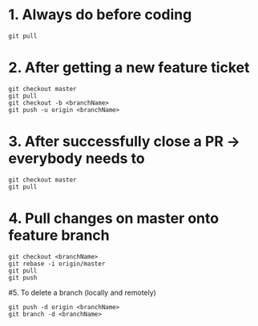 # 1. Always do before coding

```shell
git pull
```

# 2. After getting a new feature ticket

```shell
git checkout master
git pull
git checkout -b <branchName>
git push -u origin <branchName>
```

# 3. After successfully close a PR -> everybody needs to 

```shell
git checkout master
git pull
```

# 4. Pull changes on master onto feature branch
```shell
git checkout <branchName>
git rebase -i origin/master
git pull 
git push
```

#5. To delete a branch (locally and remotely)
```shell
git push -d origin <branchName>
git branch -d <branchName>
```